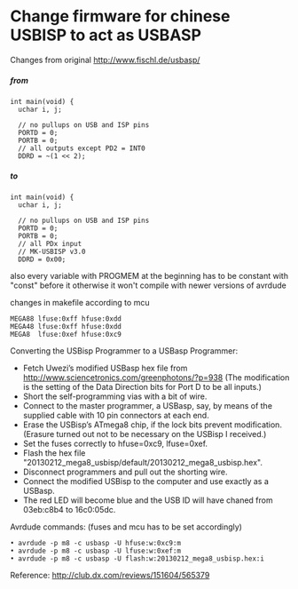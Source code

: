 # Change firmware for chinese USBISP to act as USBASP

Changes from original http://www.fischl.de/usbasp/

##### from
```
int main(void) {
  uchar i, j;

  // no pullups on USB and ISP pins
  PORTD = 0;
  PORTB = 0;
  // all outputs except PD2 = INT0
  DDRD = ~(1 << 2);
```

##### to
```
int main(void) {
  uchar i, j;
  
  // no pullups on USB and ISP pins
  PORTD = 0;
  PORTB = 0;
  // all PDx input
  // MK-USBISP v3.0
  DDRD = 0x00;
```

also every variable with PROGMEM at the beginning has to be constant with "const" before it
otherwise it won't compile with newer versions of avrdude

changes in makefile according to mcu
```
MEGA88 lfuse:0xff hfuse:0xdd
MEGA48 lfuse:0xff hfuse:0xdd
MEGA8  lfuse:0xef hfuse:0xc9
```
Converting the USBisp Programmer to a USBasp Programmer:

- Fetch Uwezi’s modified USBasp hex file from http://www.sciencetronics.com/greenphotons/?p=938 (The modification is the setting of the Data Direction bits for Port D to be all inputs.)
- Short the self-programming vias with a bit of wire.
- Connect to the master programmer, a USBasp, say, by means of the supplied cable with 10 pin connectors at each end.
- Erase the USBisp’s ATmega8 chip, if the lock bits prevent modification. (Erasure turned out not to be necessary on the USBisp I received.)
- Set the fuses correctly to hfuse=0xc9, lfuse=0xef.
- Flash the hex file "20130212_mega8_usbisp/default/20130212_mega8_usbisp.hex".
- Disconnect programmers and pull out the shorting wire.
- Connect the modified USBisp to the computer and use exactly as a USBasp.
- The red LED will become blue and the USB ID will have chaned from 03eb:c8b4 to 16c0:05dc.


Avrdude commands:
(fuses and mcu has to be set accordingly)
```
• avrdude -p m8 -c usbasp -U hfuse:w:0xc9:m
• avrdude -p m8 -c usbasp -U lfuse:w:0xef:m
• avrdude -p m8 -c usbasp -U flash:w:20130212_mega8_usbisp.hex:i
```
Reference: http://club.dx.com/reviews/151604/565379
